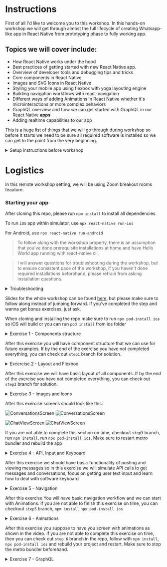 # Instructions

First of all I'd like to welcome you to this workshop.
In this hands-on workshop we will get through almost the full lifecycle of creating Whatsapp-like app in React Native from prototyping phase to fully working app.

## Topics we will cover include:

- How React Native works under the hood
- Best practices of getting started with new React Native app.
- Overview of developer tools and debugging tips and tricks
- Core components in React Native
- Images and SVG Icons in React Native
- Styling your mobile app using flexbox with yoga layouting engine
- Building navigation workflows with react-navigation
- Different ways of adding Animations in React Native whether it's microinteractions or more complex behaviors
- GraphQL overview and how we can get started with GraphQL in our React Native **apps**
- Adding realtime capabilities to our app

This is a huge list of things that we will go through during workshop so before it starts we need to be sure all required software is installed so we can get to the point from the very beginning.

<details>
<summary>
Setup instructions before workshop
</summary>

## Remote workshop guidelines

Workshop will be taught using [Zoom](zoom.us) software. It's crucial that you download Zoom from official website.
https://zoom.us/download

We will use Zoom breakout rooms feature, which means that you will be splitted into groups during hands on part of the excercise and assigned into so-called "Breakout rooms".
In breakout room you are assigned to its crucial that you collaborate and share screen to ask guidelines. That's the best part of the remote workshop and it makes it even more interactive and engaging than in-person one.
I will go through every room to participate in discussions, help answering questions and so on.

I encourage you to keep video on at all times, so experience will be more human and social. I also encoruage you to use Mute feature if you are not talking to disable background noise.

## Having your Machine Ready - 3 Easy Steps

You'll be able to write React Native code for either iOS, Android, or both. Let's make sure your machine is ready to get rolling.

It's important that you are able to run a "Hello World" app **BEFORE** this workshop, even if you're not familiar with the steps.

We'll go over all the tools you've installed, but for now let's get you setup. If these steps seem rudimentary, then good! That's why
we want them out of the way before the workshop. If these tools are new to you, please spend some time familiarizing yourself
as we will mention but not go into detail on their exact use.

### 1. Git/GitHub source control

This part isn't critical, but we'll be occasionally pushing our code to a repo in the demo. If you would like to follow along
with those steps, be sure to have a [GitHub](https://github.com/) account and install Git for your OS.

Installing Git: https://www.atlassian.com/git/tutorials/install-git

### 2. React Native - using Native

There is a quick-start and there is a native code start. We'll be using the native-cli option. I will showcase also Expo option, but it's important you to get native-cli working before the workshop

The directions can be found here: https://reactnative.dev/docs/environment-setup

Please click the native tab and follow the steps provided.

> **React Native CLI Quickstart**

### 3. Hello World - Goodbye World?

Each of the directions above, ask you to generate "AwesomeProject" and run it. If you've done that you're ready for our workshop!

</details>

# Logistics

In this remote workshop setting, we will be using Zoom breakout rooms feauture.

### Starting your app

After cloning this repo, please run `npm install` to install all dependencies.

To run `iOS` app within simulator, use
`npx react-native run-ios`

For Android, use
`npx react-native run-android`

> To follow along with the workshop properly, there is an assumption that you've done prerequisite installations at home and have Hello World app running with react-native cli.

> I will answer questions for troubleshooting during the workshop, but to ensure consistent pace of the workshop, if you haven't done required installations beforehand, please refrain from asking installation questions.

<details>
<summary>Troubleshooting</summary>

If for some reason Android Build has failed, make sure you followed all steps at [https://reactnative.dev/docs/environment-setup](https://reactnative.dev/docs/environment-setup)

Potential fixes:

- Check that you don't have two JDKs in the system
- Check that you have `ANDROID_HOME` defined and in the Path

Potential fix for `SDK not found` (temp fix and a bad practice):

- Add `local.properties` file in `android` directory

Add `sdk.dir=/Users/username/Library/Android/sdk` under it making sure you substitute username with your username.

</details>

Slides for the whole workshop can be found [here](https://slides.com/vladimirnovick/build-whatsapp-in-a-day-rn), but please make sure to follow along instead of jumping forward. If you've completed the step and wanna get bonus exercises, just ask.

When cloning and installing the repo make sure to run `npx pod-install ios` so iOS will build or you can run `pod install` from ios folder

<details>
    <summary>Exercise 1 - Components structure</summary>

- Install [flipper](https://github.com/facebook/flipper) for debugging
- run `npm install` in the repo after cloning it

- create `src` folder

- create `src/components/Compose.js` component

For this exercise it should return `View`

- create `src/components/Message.js` component

It should get message prop and render it

- create `src/components/ChatItem.js` component

It should get `title` and `description` prop and render them.

- create `src/components/Avatar.js` component

For this exercise it should just return empty `View`

- create `src/screens/Conversations.js` component
- That will contain `ChatItem` component that in future we will turn into chat coversations list.

Data shape will look like this. In next excercises we will get it from api.

```javascript
const chats = [
  {
    id: 1,
    title: 'Lorem Ipsum',
    description: 'Hey there',
    user: {
      avatar: 'http://www.codetic.net/demo/templates/Privado/img/avatar.png',
    },
  },
];
```

- create `src/screens/ChatViewScreen.js` component

This component should have multiple `Message` components to render messages. Use the following mocked data:

```javascript
const messages = [
  {
    id: 1,
    userId: 1,
    message: 'Lorem Ipsum',
  },
  {
    id: 2,
    userId: 2,
    message: 'Lorem Ipsum 2',
  },
];
```

- Switch different screens in `App.js` by changing state (use `useState` hook for that)
- Add a `Button` to `App.js` and switch it's title conditionaly

</details>

After this exercise you will have component structure that we can use for future examples. If by the end of the exercise you have not completed everything, you can check out `step1` branch for solution.

<details>
<summary>
Excercise 2 - Layout and Flexbox
</summary>

Style screens to look like this:

![ConversationsScreen](https://vladjs-presentations.s3-us-west-2.amazonaws.com/EXC2.png)
![ConversationsScreen](https://vladjs-presentations.s3-us-west-2.amazonaws.com/EXC22.png)

![ChatViewScreen](https://vladjs-presentations.s3-us-west-2.amazonaws.com/EXC21.png)
![ChatViewScreen](https://vladjs-presentations.s3-us-west-2.amazonaws.com/EXC23.png)

## Resources

- Layout style props https://facebook.github.io/react-native/docs/layout-props.html
- Test style props https://facebook.github.io/react-native/docs/text.html

</details>

After this exercise we will have basic layout of all components. If by the end of the exercise you have not completed everything, you can check out `step2` branch for solution.

<details>
<summary>
Exercise 3 - Images and Icons
</summary>
Add more styling to the app to look like this:

![ConversationsScreen](https://vladjs-presentations.s3-us-west-2.amazonaws.com/EXC3.png)
![ConversationsScreen](https://vladjs-presentations.s3-us-west-2.amazonaws.com/EXC32.png)

![ChatViewScreen](https://vladjs-presentations.s3-us-west-2.amazonaws.com/EXC31.png)
![ChatViewScreen](https://vladjs-presentations.s3-us-west-2.amazonaws.com/EXC33.png)

- Add `ImageBackground` component to `ChatView` screen. Get image from the internet and load it locally by using `require` syntax.
- Create `Avatar` component and add it to `ChatItem` component.
- Use `FlatList` for rendering both list of conversations and messages
- Add `chevron-right` icon from `react-native-vector-icons/MaterialIcons`

> Make sure to install `react-native-vector-icons`

Vector Icons: https://github.com/oblador/react-native-vector-icons

after you install make sure on `iOS` to run `npx pod-install ios`

<details> 
    <summary>
    Installation instructions
    </summary>
Make sure to add to `Info.plist` the following:

```
<key>UIAppFonts</key>
	<array>
		<string>AntDesign.ttf</string>
		<string>Entypo.ttf</string>
		<string>EvilIcons.ttf</string>
		<string>Feather.ttf</string>
		<string>FontAwesome.ttf</string>
		<string>FontAwesome5_Brands.ttf</string>
		<string>FontAwesome5_Regular.ttf</string>
		<string>FontAwesome5_Solid.ttf</string>
		<string>Foundation.ttf</string>
		<string>Ionicons.ttf</string>
		<string>MaterialCommunityIcons.ttf</string>
		<string>MaterialIcons.ttf</string>
		<string>Octicons.ttf</string>
		<string>SimpleLineIcons.ttf</string>
		<string>Zocial.ttf</string>
	</array>
```

and for android to `app/build.gradle` the following:

`apply from: "../../node_modules/react-native-vector-icons/fonts.gradle"`

</details>

If there are no network images on Android it means your emulator has no access to internet. Run emulator with:

```
emulator Pixel_3_API_28 -dns-server 8.8.8.8
```

</details>

After this exercise screens should look like this:

![ConversationsScreen](https://vladjs-presentations.s3-us-west-2.amazonaws.com/EXC4.png)
![ConversationsScreen](https://vladjs-presentations.s3-us-west-2.amazonaws.com/EXC42.png)

![ChatViewScreen](https://vladjs-presentations.s3-us-west-2.amazonaws.com/EXC41.png)
![ChatViewScreen](https://vladjs-presentations.s3-us-west-2.amazonaws.com/EXC43.png)

If you are not able to complete this section on time, checkout `step3` branch, run `npm install`, run `npx pod-install ios`. Make sure to restart metro bundler and rebuild the app

<details>
<summary>Exercise 4 - API, Input and Keyboard</summary>

- create `services/api.js` file where you will have mocked api calls.

```javascript
export const mockMessages = [
  {
    userId: 1,
    message: 'Hi Vladimir',
  },
  {
    userId: 2,
    message: 'Hi, John',
  },
  {
    userId: 1,
    message: 'When we will learn real data fetching?',
  },
  {
    userId: 2,
    message:
      "Let's get the basic first. We need to understand styling and handling inputs right? After all you want not only to receive but send messages too right?",
  },
];

export const chats = [
  {
    id: '123',
    title: 'Sophia Willis',
    description: 'Hey there',
    user: {
      avatarUrl: 'https://randomuser.me/api/portraits/women/43.jpg',
    },
    date: '8:30am',
  },
  {
    id: '234',
    title: 'Ken Wheeler',
    description: "What's up, Dude?",
    user: {
      avatarUrl: 'https://avatars2.githubusercontent.com/u/286616?s=460&v=4',
    },
    date: 'Yesterday',
  },
  {
    id: '123',
    title: 'John Doe',
    description: 'Hey there',
    user: {
      avatarUrl: 'https://randomuser.me/api/portraits/men/38.jpg',
    },
    date: 'Yesterday',
  },
  {
    id: '123',
    title: 'John',
    description: 'Hey there',
    user: {
      avatarUrl: 'https://randomuser.me/api/portraits/men/39.jpg',
    },
    date: 'Yesterday',
  },
  {
    id: '123',
    title: 'Zoey Barnes',
    description: "How's going?",
    user: {
      avatarUrl: 'https://randomuser.me/api/portraits/women/48.jpg',
    },
    date: '15/04/2018',
  },
];

export const getChats = () =>
  new Promise((resolve) => setTimeout(() => resolve(chats), 1000));

export const getMessagesById = (id) =>
  new Promise((resolve) => setTimeout(() => resolve(mockMessages), 1000));

export const postMessage = (message) =>
  mockMessages.push({
    userId: 1,
    message,
  });
```

- Use these calls to load chats and messages
- Write Compose component to post new messages using `postMessage` method from `services/api`. For input use [`TextInput` component](https://reactnative.dev/docs/textinput.html)
- When Keyboard is opened, use [`KeyboardAvoidingView`](https://reactnative.dev/docs/keyboardavoidingview.html) to make sure it's not covering the `TextInput`
- Dismiss Keyboard and empty the field when posting a new message

</details>

After this exercise we should have basic functionality of posting and viewing messages so in this exercise we will simulate API calls to get messages and conversations, focus on getting user text input and learn how to deal with software keyboard

<details>
<summary>
Exercise 5 - Navigation
</summary>

Install React-navigation by following https://reactnavigation.org/docs/getting-started

In a nutshell it's the following steps:
`npm install --save @react-navigation/native`
`npm install --save react-native-reanimated react-native-gesture-handler react-native-screens react-native-safe-area-context @react-native-community/masked-view`

Install stack navigator: `npm install --save @react-navigation/stack`

If You are on Mac install pods as well:
`npx pod-install ios`

- Remove Navigation buttons from the bottom of the screen
- Create Navigation from `ConversationScreen` to `ChatViewScreen` passing title of the conversation as a param.
- Display conversation title in the header on `ChatViewScreen` and load relevant messages for conversation based on id (it will matter for later stage exercises. Right now messages will be the same)
- Add left button on the left on `ChatViewScreen` with chevron left and `goBack` navigation
- Adjust keyboard offset on `ChatViewScreen` using the following technique:

```javascript
import {HeaderHeightContext} from '@react-navigation/stack';

<HeaderHeightContext.Consumer>
  {({headerHeight}) => (
    <KeyboardAvoidingView
            style={styles.container}
            behavior={Platform.OS === 'ios' ? 'padding' : null}
            keyboardVerticalOffset={headerHeight}>
  )}
</HeaderHeightContext.Consumer>
```

</details>

After this exercise You will have basic navigation workflow and we can start with Animations. If you are not able to finish this exercise on time, you can checkout `step5` branch, `npm install` `npx pod-install ios`

<details>
<summary>
Exercise 6 - Animations
</summary>

Take a look at the following video and implement
Animations using `Animated` API and `react-native-animatable`

https://www.youtube.com/watch?v=OmZfMNsvBQA

For Messages, use `react-native-animatable` and for Chat Items use `Animated` API.

Bonus: On `ConversationScreen`, make messages appear one after another with `100ms` delay. Hint: You can use `Animated.delay` and `Animated.sequence` for that

</details>

After this exercise you suppose to have you screen with animations as shown in the video. If you are not able to complete this exercise on time, then you can check out `step 6` branch in the repo, follow with `npm install`, `npx pod-install ios` and rebuild your project and restart. Make sure to stop the metro bundler beforehand.

<details>
<summary>
Exercise 7 - GraphQL
</summary>

Install Apollo GraphQL client by following this document:
https://www.apollographql.com/docs/react/get-started/

- `npm install --save @apollo/client graphql subscriptions-transport-ws`
- create `src/services/apolloClient.js` like so:

```javascript
import {ApolloClient, InMemoryCache, split, HttpLink} from '@apollo/client';
import {getMainDefinition} from '@apollo/client/utilities';
import {WebSocketLink} from '@apollo/client/link/ws';

// Create an http link:
const httpLink = new HttpLink({
  uri: 'https://whatsapp-workshop-2020.herokuapp.com/v1/graphql',
});

// Create a WebSocket link:
const wsLink = new WebSocketLink({
  uri: `wss://whatsapp-workshop-2020.herokuapp.com/v1/graphql`,
  options: {
    reconnect: true,
  },
});

// The split function takes three parameters:
//
// * A function that's called for each operation to execute
// * The Link to use for an operation if the function returns a "truthy" value
// * The Link to use for an operation if the function returns a "falsy" value
const splitLink = split(
  ({query}) => {
    const definition = getMainDefinition(query);
    return (
      definition.kind === 'OperationDefinition' &&
      definition.operation === 'subscription'
    );
  },
  wsLink,
  httpLink,
);

const cache = new InMemoryCache();
const client = new ApolloClient({
  // Provide required constructor fields
  cache: cache,
  link: splitLink,
});

export default client;
```

Now you need to wrap our main `App` with `ApolloProvider` like so:

```javascript
import {ApolloProvider} from '@apollo/client';
import apolloClient from './src/services/apolloClient';

<ApolloProvider client={apolloClient}>
  <NavigationContainer>{Rest of the app}</NavigationContainer>
</ApolloProvider>;
```

- Get rid of `api/services`

to access and browse the API, use [https://graphiql-online.com](https://graphiql-online.com/) and put in `https://whatsapp-workshop-2020.herokuapp.com/v1/graphql`

- Now instead of having API calls, use `useQuery` hook to get conversations from the endpoint created during the workshop.

Use `Explorer` feature to find out what query you need to run and then use `useSubscription` hook to run it

```javascript
import {useSubscription, gql} from '@apollo/client';

const GET_CONVERSATIONS = gql`
  Your subscription
`;

//In the component
const {loading, data, error} = useSubscription(GET_CONVERSATIONS);
```

- Use `useMutation` to post message to this endpoint. Finally use `useSubscription` to get real-time data.

```javascript
import {useMutation, gql} from '@apollo/client';

const POST_MESSAGE = gql`
  your mutation
`;

//In the component
const [postMessage, {data, loading, error}] = useMutation(POST_MESSAGE);
```

</details>
